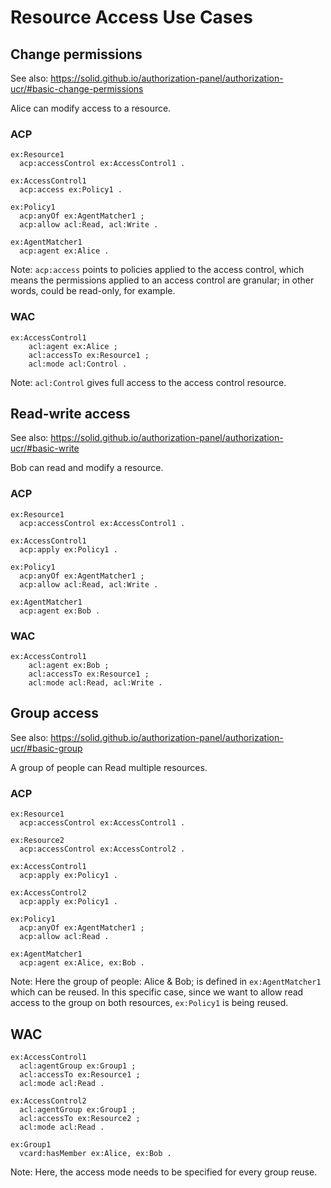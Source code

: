 # Resource Access Use Cases


## Change permissions

See also: https://solid.github.io/authorization-panel/authorization-ucr/#basic-change-permissions

Alice can modify access to a resource.

### ACP

```turtle
ex:Resource1
  acp:accessControl ex:AccessControl1 .

ex:AccessControl1
  acp:access ex:Policy1 .

ex:Policy1
  acp:anyOf ex:AgentMatcher1 ;
  acp:allow acl:Read, acl:Write .

ex:AgentMatcher1
  acp:agent ex:Alice .
```

Note: `acp:access` points to policies applied to the access control, which means the permissions applied to an access control are granular; in other words, could be read-only, for example.

### WAC

```turtle
ex:AccessControl1
    acl:agent ex:Alice ;
    acl:accessTo ex:Resource1 ;
    acl:mode acl:Control .
```

Note: `acl:Control` gives full access to the access control resource.


## Read-write access

See also: https://solid.github.io/authorization-panel/authorization-ucr/#basic-write

Bob can read and modify a resource.

### ACP

```turtle
ex:Resource1
  acp:accessControl ex:AccessControl1 .

ex:AccessControl1
  acp:apply ex:Policy1 .

ex:Policy1
  acp:anyOf ex:AgentMatcher1 ;
  acp:allow acl:Read, acl:Write .

ex:AgentMatcher1
  acp:agent ex:Bob .
```

### WAC

```turtle
ex:AccessControl1
    acl:agent ex:Bob ;
    acl:accessTo ex:Resource1 ;
    acl:mode acl:Read, acl:Write .
```


## Group access

See also: https://solid.github.io/authorization-panel/authorization-ucr/#basic-group

A group of people can Read multiple resources.

### ACP

```turtle
ex:Resource1
  acp:accessControl ex:AccessControl1 .

ex:Resource2
  acp:accessControl ex:AccessControl2 .

ex:AccessControl1
  acp:apply ex:Policy1 .

ex:AccessControl2
  acp:apply ex:Policy1 .

ex:Policy1
  acp:anyOf ex:AgentMatcher1 ;
  acp:allow acl:Read .

ex:AgentMatcher1
  acp:agent ex:Alice, ex:Bob .
```

Note: Here the group of people: Alice & Bob; is defined in `ex:AgentMatcher1` which can be reused. In this specific case, since we want to allow read access to the group on both resources, `ex:Policy1` is being reused.

## WAC

```turtle
ex:AccessControl1
  acl:agentGroup ex:Group1 ;
  acl:accessTo ex:Resource1 ;
  acl:mode acl:Read .

ex:AccessControl2
  acl:agentGroup ex:Group1 ;
  acl:accessTo ex:Resource2 ;
  acl:mode acl:Read .

ex:Group1
  vcard:hasMember ex:Alice, ex:Bob .
```

Note: Here, the access mode needs to be specified for every group reuse.
